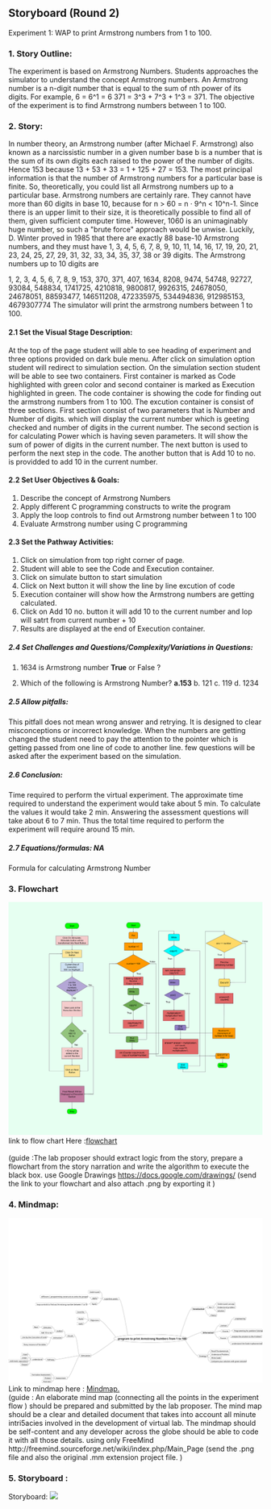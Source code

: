 ## Storyboard (Round 2)

Experiment 1: WAP to print Armstrong numbers from 1 to 100.

### 1. Story Outline:

The experiment is based on Armstrong Numbers. Students approaches the simulator to understand the concept Armstrong numbers. An Armstrong number is a n-digit number that is equal to the sum of nth power of its digits. For example, 6 = 6^1 = 6 371 = 3^3 + 7^3 + 1^3 = 371. The objective of the experiment is to find Armstrong numbers between 1 to 100.

### 2. Story:

In number theory, an Armstrong number (after Michael F. Armstrong) also known as a narcissistic number in a given number base b is a number that is the sum of its own digits each raised to the power of the number of digits. Hence 153 because 13 + 53 + 33 = 1 + 125 + 27 = 153. The most principal information is that the number of Armstrong numbers for a particular base is finite. So, theoretically, you could list all Armstrong numbers up to a particular base. Armstrong numbers are certainly rare. They cannot have more than 60 digits in base 10, because for n > 60 = n · 9^n < 10^n-1.
Since there is an upper limit to their size, it is theoretically possible to find all of them, given sufficient computer time. However, 1060 is an unimaginably huge number, so such a "brute force" approach would be unwise. Luckily, D. Winter proved in 1985 that there are exactly 88 base-10 Armstrong numbers, and they must have 1, 3, 4, 5, 6, 7, 8, 9, 10, 11, 14, 16, 17, 19, 20, 21, 23, 24, 25, 27, 29, 31, 32, 33, 34, 35, 37, 38 or 39 digits. The Armstrong numbers up to 10 digits are

1, 2, 3, 4, 5, 6, 7, 8, 9, 153, 370, 371, 407, 1634, 8208, 9474, 54748, 92727, 93084, 548834, 1741725, 4210818, 9800817, 9926315, 24678050, 24678051, 88593477, 146511208, 472335975, 534494836, 912985153, 4679307774
The simulator will print the armstrong numbers between 1 to 100.

#### 2.1 Set the Visual Stage Description:
At the top of the page student will able to see heading of experiment and three options provided on dark bule menu. After click on simulation option student will redirect to simulation section. On the simulation section student will be able to see two containers. First container is marked as Code highlighted with green color and second container is marked as Execution highlighted in green. The code container is showing the code for finding out the armstrong numbers from 1 to 100. The excution container is consist of three sections. First section consist of two parameters that is Number and Number of digits. which will display the current number which is geeting checked and number of digits in the current number.
The second section is for calculating Power which is having seven parameters.  It will show the sum of power of digits in the current number. The next button is used to perform the next step in the code. The another button that is Add 10 to no. is providded to add 10 in the current number.

#### 2.2 Set User Objectives & Goals:
1. Describe the concept of Armstrong Numbers
2. Apply different C programming constructs to write the program
3. Apply the loop controls to find out Armstrong number between 1 to 100
4. Evaluate Armstrong number using C programming


#### 2.3 Set the Pathway Activities:
1. Click on simulation from top right corner of page.
2. Student will able to see the Code and Execution container.
3. Click on simulate button to start simulation
4. Click on Next button it will show the line by line excution of code
5. Execution container will show how the Armstrong numbers are getting calculated.
6. Click on Add 10 no. button it will add 10 to the current number and lop will satrt from current number + 10
7. Results are displayed at the end of Execution container. 



##### 2.4 Set Challenges and Questions/Complexity/Variations in Questions:

1. 1634 is Armstrong number <b>True</b> or False ?

2. Which of the following is Armstrong Number?
<b>a.153</b>
b. 121
c. 119
d. 1234


##### 2.5 Allow pitfalls:
This pitfall does not mean wrong answer and retrying. It is designed to clear misconceptions or incorrect knowledge. When the numbers are getting changed the student need to pay the attention to the pointer which is getting passed from one line of code to another line. few questions will be asked after the experiment based on the simulation.

##### 2.6 Conclusion:
Time required to perform the virtual experiment.
The approximate time required to understand the experiment would take about 5 min. To calculate the values it would take 2 min. Answering the assessment questions will take about 6 to 7 min.  Thus the total time required to perform the experiment will require around 15 min.

##### 2.7 Equations/formulas: NA
Formula for calculating Armstrong Number
</b>


### 3. Flowchart 
<img src="flowchart/FlowChart.svg"/> <br>
link to flow chart Here :<a href="https://github.com/patil-poojap/Techie-Tribe/blob/master/storyboard/flowchart/flowchart%20.png">flowchart</a><br>  
(guide :The lab proposer should extract logic from the story, prepare a flowchart from the story narration and write the algorithm to execute the black box.  use Google Drawings https://docs.google.com/drawings/ (send the link to your flowchart and also attach .png by exporting it )

### 4. Mindmap:
<img src="mindmap/mindmap.svg"/>
 Link to mindmap here : <a href="https://github.com/patil-poojap/Techie-Tribe/blob/master/storyboard/mindmap/mindmap.pdf" target="_blank">Mindmap.</a>
 <br>
 (guide : An elaborate mind map (connecting all the points in the experiment flow ) should be prepared and submitted by the lab proposer. The mind map should be a clear and detailed document that takes into account all minute intri5acies involved in the development of virtual lab. The mindmap should be self-content and any developer across the globe should be able to code it with all those details. using only FreeMind http://freemind.sourceforge.net/wiki/index.php/Main_Page (send the .png file and also the original .mm extension project file. )

### 5. Storyboard :
Storyboard: <img src="https://github.com/patil-poojap/Techie-Tribe/blob/master/storyboard/storyboard/storyboard.png"/>
